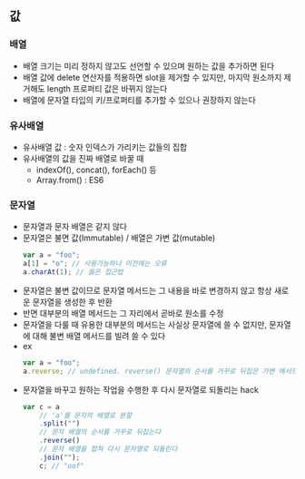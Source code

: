 ## 값

### 배열
- 배열 크기는 미리 정하지 않고도 선언할 수 있으며 원하는 값을 추가하면 된다
- 배열 값에 delete 연산자를 적용하면 slot을 제거할 수 있지만, 마지막 원소까지 제거해도 length 프로퍼티 값은 바뀌지 않는다
- 배열에 문자열 타입의 키/프로퍼티를 추가할 수 있으나 권장하지 않는다

### 유사배열
- 유사배열 값 : 숫자 인덱스가 가리키는 값들의 집합
- 유사배열의 값을 진짜 배열로 바꿀 때
    - indexOf(), concat(), forEach() 등
    - Array.from() : ES6

### 문자열
- 문자열과 문자 배열은 같지 않다
- 문자열은 불면 값(Immutable) / 배열은 가변 값(mutable)
    ```js
    var a = "foo";
    a[1] = "o"; // 사용가능하나 이전에는 오류
    a.charAt(1); // 옳은 접근법
    ```
- 문자열은 불변 값이므로 문자열 메서드는 그 내용을 바로 변경하지 않고 항상 새로운 문자열을 생성한 후 반환
- 반면 대부분의 배열 메서드는 그 자리에서 곧바로 원소를 수정
- 문자열을 다룰 때 유용한 대부분의 메서드는 사실상 문자열에 쓸 수 없지만, 문자열에 대해 불변 배열 메서드를 빌려 쓸 수 있다
- ex
    ```js
    var a = "foo";
    a.reverse; // undefined. reverse() 문자열의 순서를 거꾸로 뒤집은 가변 메서드
    ```
- 문자열을 바꾸고 원하는 작업을 수행한 후 다시 문자열로 되돌리는 hack
    ```js
    var c = a
        // 'a'를 문자의 배열로 분할
        .split("") 
        // 문자 배열의 순서를 거꾸로 뒤집는다
        .reverse()
        // 문자 배열을 합쳐 다시 문자열로 되돌린다
        .join("");
        c; // "oof"
    ```
         

